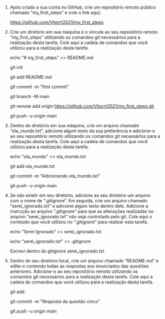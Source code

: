 1. Após criado a sua conta no GitHub, crie um repositório remoto público chamado 
“my_first_steps” e cole o link aqui;

	https://github.com/Vitorrt2021/my_first_steps


2. Crie um diretório em sua máquina e o vincule ao seu repositório remoto “my_first_steps”
utilizando os comandos git necessários para a realização desta tarefa. Cole aqui a cadeia de 
comandos que você utilizou para a realização desta tarefa.

	echo "# my_first_steps" >> README.md
	
	git init
	
	git add README.md
	
	git commit -m "first commit"
	
	git branch -M main
	
	git remote add origin https://github.com/Vitorrt2021/my_first_steps.git
	
	git push -u origin main


3. Dentro do diretório em sua máquina, crie um arquivo chamado “ola_mundo.txt”, adicione 
algum texto da sua preferência e adicione-o ao seu repositório remoto utilizando os 
comandos git necessários para a realização desta tarefa. Cole aqui a cadeia de comandos 
que você utilizou para a realização desta tarefa.
	
	echo "ola_mundo" >> ola_mundo.txt
	
	git add ola_mundo.txt
	
	git commit -m "Adicionando ola_mundo.txt"
	
	git push -u origin main

4. Se não existir em seu diretório, adicione ao seu diretório um arquivo com o nome de 
“.gitignore”. Em seguida, crie um arquivo chamado “serei_ignorado.txt” e adicione algum 
texto dentro dele. Adicione a instrução ao arquivo “.gitignore” para que as alterações 
realizadas no arquivo “serei_ignorado.txt” não seja controlado pelo git. Cole aqui o conteúdo 
que você utilizou no “.gitignore” para realizar esta tarefa.
	
	echo "Serei Ignorado" >> serei_ignorado.txt
	
	echo "serei_ignorado.txt" >> .gitignore
	
	Escrevi dentro do gitignore serei_ignorado.txt

5. Dentro do seu diretório local, crie um arquivo chamado “README.md” e edite-o contendo 
todas as respostas aos enunciados das questões anteriores. Adicione-o ao seu repositório 
remoto utilizando os comandos git necessários para a realização desta tarefa. Cole aqui a 
cadeia de comandos que você utilizou para a realização desta tarefa.
	
	git add .
	
	git commit -m "Resposta da questão cinco"
	
	git push -u origin main
